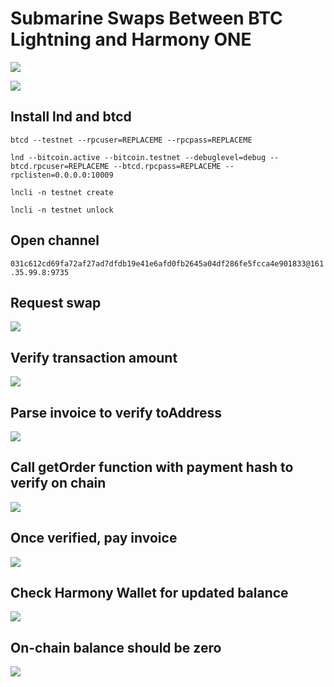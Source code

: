 # Submarine Swaps Between BTC Lightning and Harmony ONE

![](https://user-images.githubusercontent.com/19412160/107598894-0463c280-6bed-11eb-80f1-a35b18d6d435.png)

<a href="https://www.youtube.com/watch?v=3ZFBG7Z2puU">
<img src="https://user-images.githubusercontent.com/19412160/107597893-142dd780-6bea-11eb-87cc-04c64ed9d9f6.png"/>
</a>

## Install lnd and btcd

`btcd --testnet --rpcuser=REPLACEME --rpcpass=REPLACEME`

`lnd --bitcoin.active --bitcoin.testnet --debuglevel=debug --btcd.rpcuser=REPLACEME --btcd.rpcpass=REPLACEME --rpclisten=0.0.0.0:10009`

`lncli -n testnet create`

`lncli -n testnet unlock`

## Open channel

`031c612cd69fa72af27ad7dfdb19e41e6afd0fb2645a04df286fe5fcca4e901833@161.35.99.8:9735`

## Request swap

![](https://user-images.githubusercontent.com/19412160/107597088-a1bbf800-6be7-11eb-959d-6ac862a6fe4d.png)

## Verify transaction amount

![](https://user-images.githubusercontent.com/19412160/107597172-de87ef00-6be7-11eb-9a0f-a32bd4cd4e26.png)

## Parse invoice to verify toAddress

![](https://user-images.githubusercontent.com/19412160/107597225-05debc00-6be8-11eb-832e-a407466980ae.png)

## Call getOrder function with payment hash to verify on chain

![](https://user-images.githubusercontent.com/19412160/107597281-2e66b600-6be8-11eb-9c00-3e1fe7b3a18c.png)

## Once verified, pay invoice

![](https://user-images.githubusercontent.com/19412160/107597420-93221080-6be8-11eb-9220-e0c9818c9d4a.png)

## Check Harmony Wallet for updated balance

![](https://user-images.githubusercontent.com/19412160/107597469-b64cc000-6be8-11eb-88d7-49f74d630908.png)

## On-chain balance should be zero

![](https://user-images.githubusercontent.com/19412160/107597513-d67c7f00-6be8-11eb-8d9a-c7787305e773.png)
